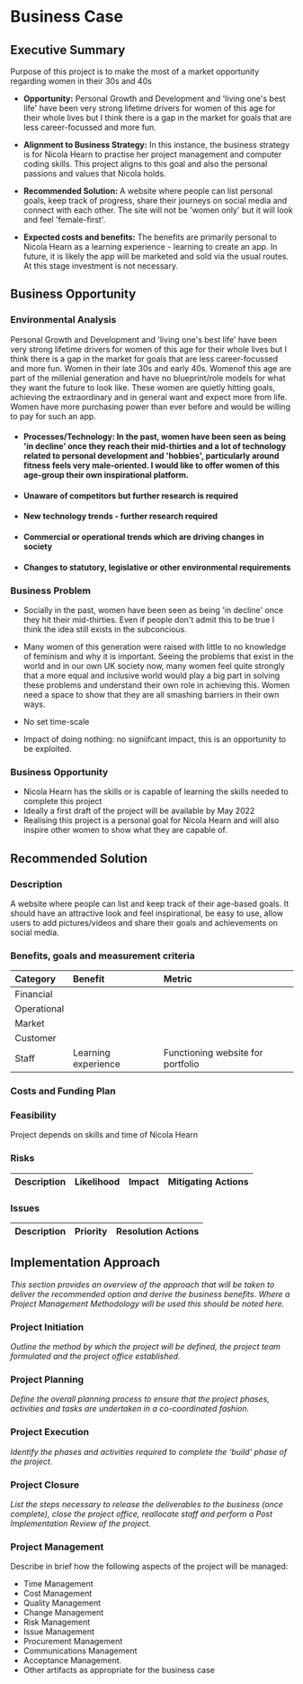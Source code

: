 # Business Case

## Executive Summary
Purpose of this project is to make the most of a market opportunity regarding women in their 30s and 40s

* **Opportunity:** Personal Growth and Development and 'living one's best life' have been very strong lifetime drivers for women of this age for their whole lives but I think there is a gap in the market for goals that are less career-focussed and more fun. 

* **Alignment to Business Strategy:**
In this instance, the business strategy is for Nicola Hearn to practise her project management and computer coding skills. This project aligns to this goal and also the personal passions and values that Nicola holds.

* **Recommended Solution:**
A website where people can list personal goals, keep track of progress, share their journeys on social media and connect with each other. The site will not be 'women only' but it will look and feel 'female-first'. 

* **Expected costs and benefits:**
The benefits are primarily personal to Nicola Hearn as a learning experience - learning to create an app. In future, it is likely the app will be marketed and sold via the usual routes. At this stage investment is not necessary.

## Business Opportunity
### Environmental Analysis
Personal Growth and Development and 'living one's best life' have been very strong lifetime drivers for women of this age for their whole lives but I think there is a gap in the market for goals that are less career-focussed and more fun. Women in their late 30s and early 40s. Womenof this age are part of the millenial generation and have no blueprint/role models for what they want the future to look like. These women are quietly hitting goals, achieving the extraordinary and in general want and expect more from life. Women have more purchasing power than ever before and would be willing to pay for such an app.

* #### Processes/Technology: In the past, women have been seen as being 'in decline' once they reach their mid-thirties and a lot of technology related to personal development and 'hobbies', particularly around fitness feels very male-oriented. I would like to offer women of this age-group their own inspirational platform. 

* #### Unaware of competitors but further research is required

* #### New technology trends - further research required

* #### Commercial or operational trends which are driving changes in society

* #### Changes to statutory, legislative or other environmental requirements

### Business Problem
* Socially in the past, women have been seen as being 'in decline' once they hit their mid-thirties. Even if people don't admit this to be true I think the idea still exists in the subconcious. 

* Many women of this generation were raised with little to no knowledge of feminism and why it is important. Seeing the problems that exist in the world and in our own UK society now, many women feel quite strongly that a more equal and inclusive world would play a big part in solving these problems and understand their own role in achieving this. Women need a space to show that they are all smashing barriers in their own ways. 

* No set time-scale

* Impact of doing nothing: no signiifcant impact, this is an opportunity to be exploited.

### Business Opportunity
* Nicola Hearn has the skills or is capable of learning the skills needed to complete this project
* Ideally a first draft of the project will be available by May 2022
* Realising this project is a personal goal for Nicola Hearn and will also inspire other women to show what they are capable of.

## Recommended Solution
### Description
A website where people can list and keep track of their age-based goals. It should have an attractive look and feel inspirational, be easy to use, allow users to add pictures/videos and share their goals and achievements on social media.

### Benefits, goals and measurement criteria
Category | Benefit | Metric
:--- | :--- | :---
Financial |  | 
Operational |  |
Market | |
Customer | |
Staff | Learning experience | Functioning website for portfolio

### Costs and Funding Plan


### Feasibility
Project depends on skills and time of Nicola Hearn

### Risks
Description | Likelihood | Impact | Mitigating Actions
:--- | :--- | :--- | :---

### Issues
Description | Priority | Resolution Actions
:--- | :--- | :--- 

## Implementation Approach
*This section provides an overview of the approach that will be taken to deliver the recommended option
and derive the business benefits.
Where a Project Management Methodology will be used this should be noted here.*

### Project Initiation
*Outline the method by which the project will be defined, the project team formulated and the project
office established.*

### Project Planning
*Define the overall planning process to ensure that the project phases, activities and tasks are
undertaken in a co-coordinated fashion.*

### Project Execution
*Identify the phases and activities required to complete the ‘build’ phase of the project.*
### Project Closure
*List the steps necessary to release the deliverables to the business (once complete), close the project
office, reallocate staff and perform a Post Implementation Review of the project.*

### Project Management
Describe in brief how the following aspects of the project will be managed:
* Time Management
* Cost Management
* Quality Management
* Change Management
* Risk Management
* Issue Management
* Procurement Management
* Communications Management
* Acceptance Management.
* Other artifacts as appropriate for the business case

